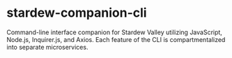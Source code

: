 # stardew-companion-cli
Command-line interface companion for Stardew Valley utilizing JavaScript, Node.js, Inquirer.js, and Axios. Each feature of the CLI is compartmentalized into separate microservices.
